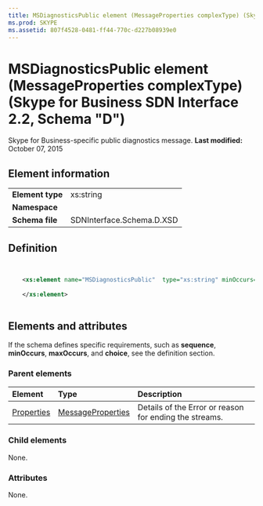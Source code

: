 ```yaml
---
title: MSDiagnosticsPublic element (MessageProperties complexType) (Skype for Business SDN Interface 2.2, Schema "D")
ms.prod: SKYPE
ms.assetid: 807f4528-0481-ff44-770c-d227b08939e0
---
```



# MSDiagnosticsPublic element (MessageProperties complexType) (Skype for Business SDN Interface 2.2, Schema "D")
Skype for Business-specific public diagnostics message. 
 **Last modified:** October 07, 2015
  
    
    


## Element information


|||
|:-----|:-----|
|**Element type**|xs:string |
|**Namespace**||
|**Schema file**|SDNInterface.Schema.D.XSD |
   

## Definition


```XML


    <xs:element name="MSDiagnosticsPublic"  type="xs:string" minOccurs="0">
    
    </xs:element>
  
```


## Elements and attributes

If the schema defines specific requirements, such as **sequence**, **minOccurs**, **maxOccurs**, and **choice**, see the definition section. 
  
    
    

### Parent elements



|**Element**|**Type**|**Description**|
|:-----|:-----|:-----|
| [Properties](properties-element-messagetype-complextype.md)| [MessageProperties](messageproperties-complextype.md)|Details of the Error or reason for ending the streams. |
   

### Child elements

None. 
  
    
    

### Attributes

None. 
  
    
    

